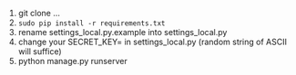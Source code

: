 1. git clone ...
2. `sudo pip install -r requirements.txt`
3. rename settings_local.py.example into settings_local.py
4. change your SECRET_KEY= in settings_local.py (random string of ASCII will suffice)
6. python manage.py runserver

